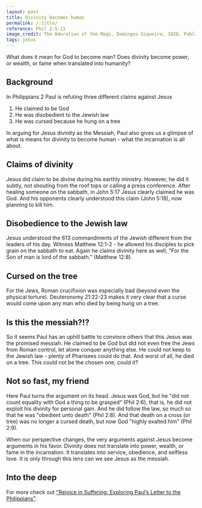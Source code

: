 ```yaml
---
layout: post
title: Divinity becomes human
permalink: /:title/
reference: Phil 2:5-11
image_credit: The Adoration of the Magi, Domingos Siqueira, 1828, Public Domain
tags: jesus
---
```

What does it mean for God to become man? Does divinity become power, or wealth,
or fame when translated into humanity?

## Background

In Philippians 2 Paul is refuting three different claims against Jesus

1. He claimed to be God
2. He was disobedient to the Jewish law
3. He was cursed because he hung on a tree

In arguing for Jesus divinity as the Messiah, Paul also gives us a glimpse of what
is means for divinity to become human - what the incarnation is all about.

## Claims of divinity

Jesus did claim to be divine during his earthly ministry. However, he did it
subtly, not shouting from the roof tops or calling a press conference. After
healing someone on the sabbath, in John 5:17 Jesus clearly claimed he was God. And
his opponents clearly understood this claim (John 5:18), now planning to kill him.

## Disobedience to the Jewish law

Jesus understood the 613 commandments of the Jewish different from the leaders of
his day. Witness Matthew 12:1-2 - he allowed his disciples to pick grain on the
sabbath to eat. Again he claims divinity here as well, "For the Son of man is lord
of the sabbath." (Matthew 12:8).

## Cursed on the tree

For the Jews, Roman crucifixion was especially bad (beyond even the physical
torture). Deuteronomy 21:22-23 makes it very clear that a curse would come upon any
man who died by being hung on a tree.

## Is this the messiah?!?

So it seems Paul has an uphill battle to convince others that this Jesus was the
promised messiah. He claimed to be God but did not even free the Jews from Roman
control, let alone conquer anything else. He could not keep to the Jewish law -
plenty of Pharisees could do that. And worst of all, he died on a tree. This could
not be the chosen one, could it?

## Not so fast, my friend

Here Paul turns the argument on its head. Jesus was God, but he "did not count
equality with God a thing to be grasped" (Phil 2:6), that is, he did not exploit
his divinity for personal gain. And he did follow the law, so much so that he was
"obedient unto death" (Phil 2:8). And that death on a cross (or tree) was no longer
a cursed death, but now God "highly exalted him" (Phil 2:9).

When our perspective changes, the very arguments against Jesus become arguments in
his favor. Divinity does not translate into power, wealth, or fame in the
incarnation. It translates into service, obedience, and selfless love. It is only
through this lens can we see Jesus as the messiah.

## Into the deep

For more check out ["Rejoice in Suffering: Exploring Paul’s Letter to the
Philippians"](https://stpaulcenter.com/audio/the-road-to-emmaus/rejoice-in-suffering-exploring-pauls-letter-to-the-philippians/).
